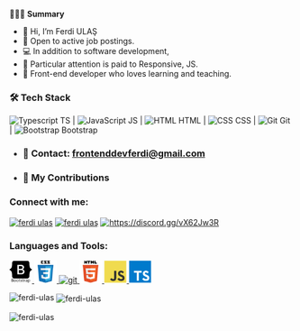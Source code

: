 
🧑🏻‍💻 **Summary**
- 👋 Hi, I’m Ferdi ULAŞ
- 🌱 Open to active job postings.
- 💻 In addition to software development,
- 🚀 Particular attention is paid to Responsive, JS.
- 🥳 Front-end developer who loves learning and teaching.



### 🛠 Tech Stack

<div>
  <img src="https://www.vectorlogo.zone/logos/typescriptlang/typescriptlang-icon.svg" alt="Typescript" title="Typescript" height="20"/> TS |
  <img src="https://www.vectorlogo.zone/logos/javascript/javascript-icon.svg" alt="JavaScript" title="JavaScript" height="20"/> JS |
  <img src="https://www.vectorlogo.zone/logos/w3_html5/w3_html5-icon.svg" alt="HTML" title="HTML" height="20"/> HTML |
  <img src="https://www.vectorlogo.zone/logos/netlifyapp_watercss/netlifyapp_watercss-icon.svg" alt="CSS" title="CSS" height="20"/> CSS |
  <img src="https://www.vectorlogo.zone/logos/git-scm/git-scm-icon.svg" alt="Git" title="Git" height="20"/> Git |
  <img src="https://www.vectorlogo.zone/logos/getbootstrap/getbootstrap-icon.svg" alt="Bootstrap" title="Bootstrap" height="20"/> Bootstrap
</div>





 - ### 📧 **Contact:** [frontenddevferdi@gmail.com](mailto:frontenddevferdi@gmail.com)


 - ### 🐍 My Contributions













<h3 align="left">Connect with me:</h3>
<p align="left">
<a href="https://linkedin.com/in/ferdi ulas" target="blank"><img align="center" src="https://raw.githubusercontent.com/rahuldkjain/github-profile-readme-generator/master/src/images/icons/Social/linked-in-alt.svg" alt="ferdi ulas" height="30" width="40" /></a>
<a href="https://www.youtube.com/c/ferdi ulaş" target="blank"><img align="center" src="https://raw.githubusercontent.com/rahuldkjain/github-profile-readme-generator/master/src/images/icons/Social/youtube.svg" alt="ferdi ulaş" height="30" width="40" /></a>
<a href="https://discord.gg/https://discord.gg/vX62Jw3R" target="blank"><img align="center" src="https://raw.githubusercontent.com/rahuldkjain/github-profile-readme-generator/master/src/images/icons/Social/discord.svg" alt="https://discord.gg/vX62Jw3R" height="30" width="40" /></a>
</p>

<h3 align="left">Languages and Tools:</h3>
<p align="left"> <a href="https://getbootstrap.com" target="_blank" rel="noreferrer"> <img src="https://raw.githubusercontent.com/devicons/devicon/master/icons/bootstrap/bootstrap-plain-wordmark.svg" alt="bootstrap" width="40" height="40"/> </a> <a href="https://www.w3schools.com/css/" target="_blank" rel="noreferrer"> <img src="https://raw.githubusercontent.com/devicons/devicon/master/icons/css3/css3-original-wordmark.svg" alt="css3" width="40" height="40"/> </a> <a href="https://git-scm.com/" target="_blank" rel="noreferrer"> <img src="https://www.vectorlogo.zone/logos/git-scm/git-scm-icon.svg" alt="git" width="40" height="40"/> </a> <a href="https://www.w3.org/html/" target="_blank" rel="noreferrer"> <img src="https://raw.githubusercontent.com/devicons/devicon/master/icons/html5/html5-original-wordmark.svg" alt="html5" width="40" height="40"/> </a> <a href="https://developer.mozilla.org/en-US/docs/Web/JavaScript" target="_blank" rel="noreferrer"> <img src="https://raw.githubusercontent.com/devicons/devicon/master/icons/javascript/javascript-original.svg" alt="javascript" width="40" height="40"/> </a> <a href="https://www.typescriptlang.org/" target="_blank" rel="noreferrer"> <img src="https://raw.githubusercontent.com/devicons/devicon/master/icons/typescript/typescript-original.svg" alt="typescript" width="40" height="40"/> </a> </p>

<p><img align="left" src="https://github-readme-stats.vercel.app/api/top-langs?username=ferdi-ulas&show_icons=true&locale=en&layout=compact" alt="ferdi-ulas" /></p>

<p>&nbsp;<img align="center" src="https://github-readme-stats.vercel.app/api?username=ferdi-ulas&show_icons=true&locale=en" alt="ferdi-ulas" /></p>

<p><img align="center" src="https://github-readme-streak-stats.herokuapp.com/?user=ferdi-ulas&" alt="ferdi-ulas" /></p>
